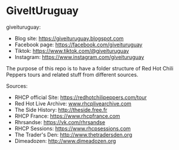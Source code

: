 # GiveItUruguay
giveituruguay: 
* Blog site: https://giveituruguay.blogspot.com
* Facebook page: https://facebook.com/giveituruguay
* Tiktok: https://www.tiktok.com/@giveituruguay
* Instagram: https://www.instagram.com/giveituruguay


The purpose of this repo is to have a folder structure of Red Hot Chili Peppers tours and related stuff from different sources.

Sources: 
* RHCP official Site: https://redhotchilipeppers.com/tour
* Red Hot Live Archive: www.rhcplivearchive.com
* The Side History: http://theside.free.fr
* RHCP France: https://www.rhcpfrance.com
* Rhrsandse: https://vk.com/rhrsandse
* RHCP Sessions: https://www.rhcpsessions.com
* The Trader's Den: http://www.thetradersden.org
* Dimeadozen: http://www.dimeadozen.org
